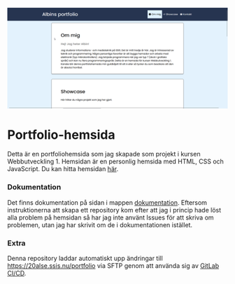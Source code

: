 ![Skärmdump som visar min portfoliohemsida](portfolio_website_screenshot.png)

# Portfolio-hemsida

Detta är en portfoliohemsida som jag skapade som projekt i kursen Webbutveckling 1.
Hemsidan är en personlig hemsida med HTML, CSS och JavaScript. Du kan hitta hemsidan [här](https://20alse.ssis.nu/portfolio).

### Dokumentation

Det finns dokumentation på sidan i mappen [dokumentation](dokumentation). Eftersom instruktionerna att skapa ett repository kom efter att jag i princip hade löst alla problem på hemsidan så har jag inte använt Issues för att skriva om problemen, utan jag har skrivit om de i dokumentationen istället.

### Extra
Denna repository laddar automatiskt upp ändringar till https://20alse.ssis.nu/portfolio via SFTP genom att använda sig av [GitLab CI/CD](https://git.ssis.nu/20alse/portfoliohemsida/-/pipelines).
